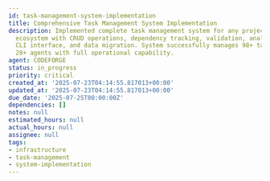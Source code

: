 ```yaml
---
id: task-management-system-implementation
title: Comprehensive Task Management System Implementation
description: Implemented complete task management system for any project's AI agent
  ecosystem with CRUD operations, dependency tracking, validation, analytics, templates,
  CLI interface, and data migration. System successfully manages 98+ tasks across
  28+ agents with full operational capability.
agent: CODEFORGE
status: in_progress
priority: critical
created_at: '2025-07-23T04:14:55.817013+00:00'
updated_at: '2025-07-23T04:14:55.817013+00:00'
due_date: '2025-07-25T00:00:00Z'
dependencies: []
notes: null
estimated_hours: null
actual_hours: null
assignee: null
tags:
- infrastructure
- task-management
- system-implementation
---
```




























